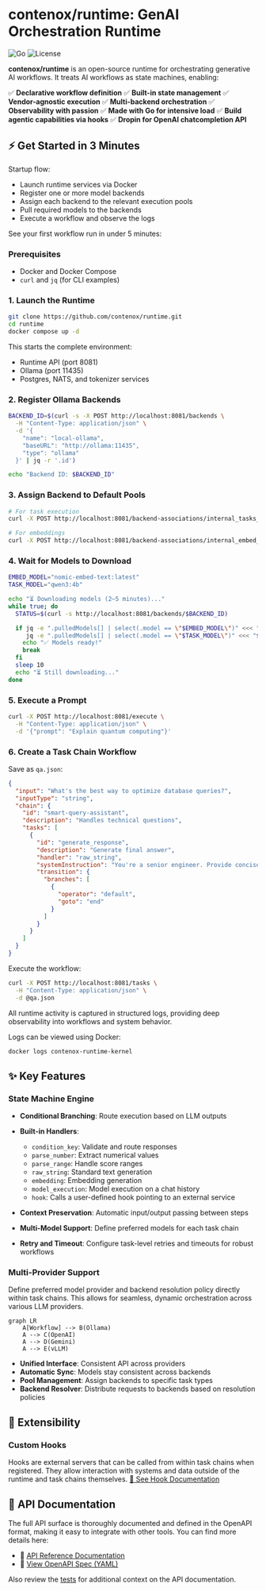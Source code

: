 # contenox/runtime: GenAI Orchestration Runtime

![Go](https://img.shields.io/badge/Go-1.24+-00ADD8?logo=go)
![License](https://img.shields.io/badge/License-Apache%202.0-blue.svg)

**contenox/runtime** is an open-source runtime for orchestrating generative AI workflows. It treats AI workflows as state machines, enabling:

✅ **Declarative workflow definition**
✅ **Built-in state management**
✅ **Vendor-agnostic execution**
✅ **Multi-backend orchestration**
✅ **Observability with passion**
✅ **Made with Go for intensive load**
✅ **Build agentic capabilities via hooks**
✅ **Dropin for OpenAI chatcompletion API**

## ⚡ Get Started in 3 Minutes

Startup flow:

* Launch runtime services via Docker
* Register one or more model backends
* Assign each backend to the relevant execution pools
* Pull required models to the backends
* Execute a workflow and observe the logs

See your first workflow run in under 5 minutes:

### Prerequisites

* Docker and Docker Compose
* `curl` and `jq` (for CLI examples)

### 1. Launch the Runtime

```bash
git clone https://github.com/contenox/runtime.git
cd runtime
docker compose up -d
```

This starts the complete environment:

* Runtime API (port 8081)
* Ollama (port 11435)
* Postgres, NATS, and tokenizer services

### 2. Register Ollama Backends

```bash
BACKEND_ID=$(curl -s -X POST http://localhost:8081/backends \
  -H "Content-Type: application/json" \
  -d '{
    "name": "local-ollama",
    "baseURL": "http://ollama:11435",
    "type": "ollama"
  }' | jq -r '.id')

echo "Backend ID: $BACKEND_ID"
```

### 3. Assign Backend to Default Pools

```bash
# For task execution
curl -X POST http://localhost:8081/backend-associations/internal_tasks_pool/backends/$BACKEND_ID

# For embeddings
curl -X POST http://localhost:8081/backend-associations/internal_embed_pool/backends/$BACKEND_ID
```

### 4. Wait for Models to Download

```bash
EMBED_MODEL="nomic-embed-text:latest"
TASK_MODEL="qwen3:4b"

echo "⏳ Downloading models (2–5 minutes)..."
while true; do
  STATUS=$(curl -s http://localhost:8081/backends/$BACKEND_ID)

  if jq -e ".pulledModels[] | select(.model == \"$EMBED_MODEL\")" <<< "$STATUS" >/dev/null && \
     jq -e ".pulledModels[] | select(.model == \"$TASK_MODEL\")" <<< "$STATUS" >/dev/null; then
    echo "✅ Models ready!"
    break
  fi
  sleep 10
  echo "⏳ Still downloading..."
done
```

### 5. Execute a Prompt

```bash
curl -X POST http://localhost:8081/execute \
  -H "Content-Type: application/json" \
  -d '{"prompt": "Explain quantum computing"}'
```

### 6. Create a Task Chain Workflow

Save as `qa.json`:

```json
{
  "input": "What's the best way to optimize database queries?",
  "inputType": "string",
  "chain": {
    "id": "smart-query-assistant",
    "description": "Handles technical questions",
    "tasks": [
      {
        "id": "generate_response",
        "description": "Generate final answer",
        "handler": "raw_string",
        "systemInstruction": "You're a senior engineer. Provide concise, professional answers to technical questions.",
        "transition": {
          "branches": [
            {
              "operator": "default",
              "goto": "end"
            }
          ]
        }
      }
    ]
  }
}
```

Execute the workflow:

```bash
curl -X POST http://localhost:8081/tasks \
  -H "Content-Type: application/json" \
  -d @qa.json
```

All runtime activity is captured in structured logs, providing deep observability into workflows and system behavior.

Logs can be viewed using Docker:

```bash
docker logs contenox-runtime-kernel
```

## ✨ Key Features

### State Machine Engine

* **Conditional Branching**: Route execution based on LLM outputs
* **Built-in Handlers**:

  * `condition_key`: Validate and route responses
  * `parse_number`: Extract numerical values
  * `parse_range`: Handle score ranges
  * `raw_string`: Standard text generation
  * `embedding`: Embedding generation
  * `model_execution`: Model execution on a chat history
  * `hook`: Calls a user-defined hook pointing to an external service
* **Context Preservation**: Automatic input/output passing between steps
* **Multi-Model Support**: Define preferred models for each task chain
* **Retry and Timeout**: Configure task-level retries and timeouts for robust workflows

### Multi-Provider Support

Define preferred model provider and backend resolution policy directly within task chains. This allows for seamless, dynamic orchestration across various LLM providers.

```mermaid
graph LR
    A[Workflow] --> B(Ollama)
    A --> C(OpenAI)
    A --> D(Gemini)
    A --> E(vLLM)
```

* **Unified Interface**: Consistent API across providers
* **Automatic Sync**: Models stay consistent across backends
* **Pool Management**: Assign backends to specific task types
* **Backend Resolver**: Distribute requests to backends based on resolution policies

## 🧩 Extensibility

### Custom Hooks

Hooks are external servers that can be called from within task chains when registered.
They allow interaction with systems and data outside of the runtime and task chains themselves.
[🔗 See Hook Documentation](./docs/hooks.md)

## 📘 API Documentation

The full API surface is thoroughly documented and defined in the OpenAPI format, making it easy to integrate with other tools. You can find more details here:

* 🔗 [API Reference Documentation](./docs/api-reference.md)
* 🔗 [View OpenAPI Spec (YAML)](./docs/openapi.yaml)

Also review the [tests](./apitests) for additional context on the API documentation.
